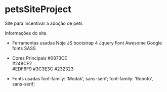 # petsSiteProject
Site para incentivar a adoção de pets 

Informações do site.

* Ferramentas usadas 
Noje JS
bootstrap 4
Jquery 
Font Awesome
Google fonts
SASS

* Cores Principais 
#0873CE  
#249CF2  
#EDF6F9 
#3C3E3C
#232323

* Fonts usadas
font-family: 'Modak', sans-serif;
font-family: 'Roboto', sans-serif;
